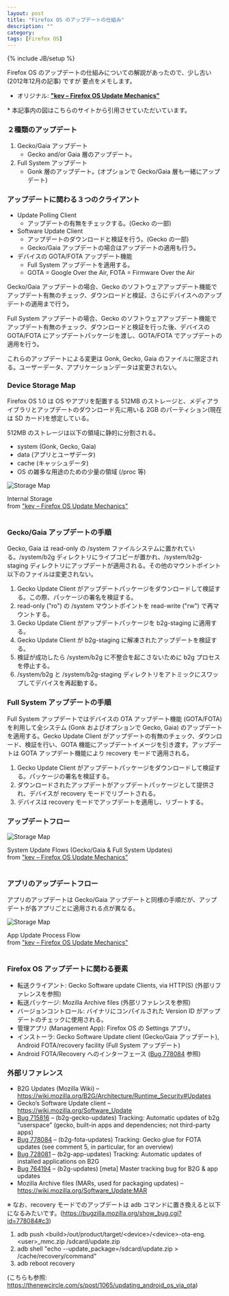 ```yaml
---
layout: post
title: "Firefox OS のアップデートの仕組み"
description: ""
category: 
tags: [Firefox OS]
---
```

{% include JB/setup %}

Firefox OS のアップデートの仕組みについての解説があったので、少し古い (2012年12月の記事) ですが 要点をメモします。

- オリジナル: **["kev – Firefox OS Update Mechanics"](http://kev.deadsquid.com/?p=1243)**

<p class="small">* 本記事内の図はこちらのサイトから引用させていただいています。</p>

### ２種類のアップデート
1. Gecko/Gaia アップデート 
	- Gecko and/or Gaia 層のアップデート。
2. Full System アップデート 
	- Gonk 層のアップデート。(オプションで Gecko/Gaia 層も一緒にアップデート)

### アップデートに関わる３つのクライアント
- Update Polling Client
	- アップデートの有無をチェックする。(Gecko の一部)
- Software Update Client
	- アップデートのダウンロードと検証を行う。(Gecko の一部)
	- Gecko/Gaia アップデートの場合はアップデートの適用も行う。
- デバイスの GOTA/FOTA アップデート機能
	- Full System アップデートを適用する。
    - GOTA = Google Over the Air, FOTA = Firmware Over the Air

Gecko/Gaia アップデートの場合、Gecko のソフトウェアアップデート機能でアップデート有無のチェック、ダウンロードと検証、さらにデバイスへのアップデートの適用まで行う。 

Full System アップデートの場合、Gecko のソフトウェアアップデート機能でアップデート有無のチェック、ダウンロードと検証を行った後、デバイスの GOTA/FOTA にアップデートパッケージを渡し、GOTA/FOTA でアップデートの適用を行う。

これらのアップデートによる変更は Gonk, Gecko, Gaia のファイルに限定される。ユーザーデータ、アプリケーションデータは変更されない。

### Device Storage Map

Firefox OS 1.0 は OS やアプリを配置する 512MB のストレージと、メディアライブラリとアップデートのダウンロード先に用いる
 2GB のパーティション(現在は SD カード)を想定している。

512MB のストレージは以下の領域に静的に分割される。

- system (Gonk, Gecko, Gaia)
- data (アプリとユーザデータ)
- cache (キャッシュデータ)
- OS の雑多な用途のための少量の領域 (/proc 等)

![Storage Map](/assets/posts/2014-04-01/storagemap.png)

<div class="center small">
Internal Storage<br>from 
<a href="http://kev.deadsquid.com/?p=1243">"kev – Firefox OS Update Mechanics"</a>
</div><br>

### Gecko/Gaia アップデートの手順

Gecko, Gaia は read-only の /system ファイルシステムに置かれている。/system/b2g ディレクトリにライブコピーが置かれ、/system/b2g-staging ディレクトリにアップデートが適用される。その他のマウントポイント以下のファイルは変更されない。

1. Gecko Update Client がアップデートパッケージをダウンロードして検証する。この際、パッケージの署名を検証する。
2. read-only ("ro") の /system マウントポイントを read-write ("rw") で再マウントする。
3. Gecko Update Client がアップデートパッケージを b2g-staging に適用する。
4. Gecko Update Client が b2g-staging に解凍されたアップデートを検証する。
5. 検証が成功したら /system/b2g に不整合を起こさないために b2g プロセスを停止する。
6. /system/b2g と /system/b2g-staging ディレクトリをアトミックにスワップしてデバイスを再起動する。

### Full System アップデートの手順

Full System アップデートではデバイスの OTA アップデート機能 (GOTA/FOTA) を利用して全システム
(Gonk およびオプションで Gecko, Gaia) のアップデートを適用する。Gecko Update Client がアップデートの有無のチェック、ダウンロード、検証を行い、GOTA 機能にアップデートイメージを引き渡す。アップデートは GOTA アップデート機能により recovery モードで適用される。

1. Gecko Update Client がアップデートパッケージをダウンロードして検証する。パッケージの署名を検証する。
2. ダウンロードされたアップデートがアップデートパッケージとして提供され、デバイスが recovery モードでリブートされる。
3. デバイスは recovery モードでアップデートを適用し、リブートする。

### アップデートフロー

![Storage Map](/assets/posts/2014-04-01/system_update_flows.png)

<div class="center small">
System Update Flows (Gecko/Gaia &amp; Full System Updates)<br>from
<a href="http://kev.deadsquid.com/?p=1243">"kev – Firefox OS Update Mechanics"</a>
</div><br>

### アプリのアップデートフロー

アプリのアップデートは Gecko/Gaia アップデートと同様の手順だが、アップデートが各アプリごとに適用される点が異なる。

![Storage Map](/assets/posts/2014-04-01/app_update_flow.png)

<div class="center small">
App Update Process Flow<br>from
<a href="http://kev.deadsquid.com/?p=1243">"kev – Firefox OS Update Mechanics"</a>
</div><br>

### Firefox OS アップデートに関わる要素

- 転送クライアント: Gecko Software update Clients, via HTTP(S) (外部リファレンスを参照)
- 転送パッケージ: Mozilla Archive files (外部リファレンスを参照)
- バージョンコントロール: バイナリにコンパイルされた Version ID がアップデートのチェックに使用される。
- 管理アプリ (Management App): Firefox OS の Settings アプリ。
- インストーラ: Gecko Software Update client (Gecko/Gaia アップデート), Android FOTA/recovery facility (Full System アップデート)
- Android FOTA/Recovery へのインターフェース ([Bug 778084](https://bugzilla.mozilla.org/show_bug.cgi?id=778084) 参照)

### 外部リファレンス

- B2G Updates (Mozilla Wiki) – <https://wiki.mozilla.org/B2G/Architecture/Runtime_Security#Updates>
- Gecko’s Software Update client – <https://wiki.mozilla.org/Software_Update>
- [Bug 715816](https://bugzilla.mozilla.org/show_bug.cgi?id=715816) – (b2g-gecko-updates) Tracking: Automatic updates of b2g “userspace” (gecko, built-in apps and dependencies; not third-party apps)
- [Bug 778084](https://bugzilla.mozilla.org/show_bug.cgi?id=778084) – (b2g-fota-updates) Tracking: Gecko glue for FOTA updates (see comment 5, in particular, for an overview)
- [Bug 728081](https://bugzilla.mozilla.org/show_bug.cgi?id=728081) – (b2g-app-updates) Tracking: Automatic updates of installed applications on B2G
- [Bug 764194](https://bugzilla.mozilla.org/show_bug.cgi?id=764194) – (b2g-updates) [meta] Master tracking bug for B2G & app updates
- Mozilla Archive files (MARs, used for packaging updates) – <https://wiki.mozilla.org/Software_Update:MAR>

※ なお、recovery モードでのアップデートは adb コマンドに置き換えると以下になるみたいです。(<https://bugzilla.mozilla.org/show_bug.cgi?id=778084#c3>)

1. adb push &lt;build&gt;/out/product/target/&lt;device&gt;/&lt;device&gt;-ota-eng.&lt;user&gt;_mmc.zip /sdcard/update.zip
2. adb shell "echo --update_package=/sdcard/update.zip &gt; /cache/recovery/command"
3. adb reboot recovery


(こちらも参照: <https://thenewcircle.com/s/post/1065/updating_android_os_via_ota>)

